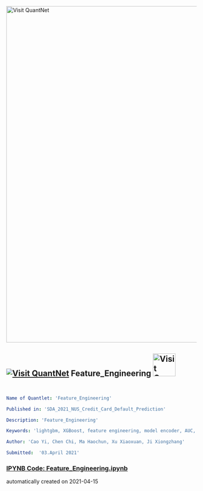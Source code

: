 [<img src="https://github.com/QuantLet/Styleguide-and-FAQ/blob/master/pictures/banner.png" width="888" alt="Visit QuantNet">](http://quantlet.de/)

## [<img src="https://github.com/QuantLet/Styleguide-and-FAQ/blob/master/pictures/qloqo.png" alt="Visit QuantNet">](http://quantlet.de/) **Feature_Engineering** [<img src="https://github.com/QuantLet/Styleguide-and-FAQ/blob/master/pictures/QN2.png" width="60" alt="Visit QuantNet 2.0">](http://quantlet.de/)

```yaml


Name of Quantlet: 'Feature_Engineering' 

Published in: 'SDA_2021_NUS_Credit_Card_Default_Prediction'

Description: 'Feature_Engineering'

Keywords: 'lightgbm, XGBoost, feature engineering, model encoder, AUC, credit card default, feature selection' 

Author: 'Cao Yi, Chen Chi, Ma Haochun, Xu Xiaoxuan, Ji Xiongzhang'

Submitted:  '03.April 2021'


```

### [IPYNB Code: Feature_Engineering.ipynb](Feature_Engineering.ipynb)


automatically created on 2021-04-15